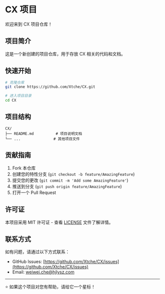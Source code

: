 # CX 项目

欢迎来到 CX 项目仓库！

## 项目简介

这是一个新创建的项目仓库，用于存放 CX 相关的代码和文档。

## 快速开始

```bash
# 克隆仓库
git clone https://github.com/Xtche/CX.git

# 进入项目目录
cd CX
```

## 项目结构

```
CX/
├── README.md          # 项目说明文档
└── ...               # 其他项目文件
```

## 贡献指南

1. Fork 本仓库
2. 创建您的特性分支 (`git checkout -b feature/AmazingFeature`)
3. 提交您的更改 (`git commit -m 'Add some AmazingFeature'`)
4. 推送到分支 (`git push origin feature/AmazingFeature`)
5. 打开一个 Pull Request

## 许可证

本项目采用 MIT 许可证 - 查看 [LICENSE](LICENSE) 文件了解详情。

## 联系方式

如有问题，请通过以下方式联系：

- GitHub Issues: [https://github.com/Xtche/CX/issues](https://github.com/Xtche/CX/issues)
- Email: weiwei.che@hjlysz.com

---

⭐ 如果这个项目对您有帮助，请给它一个星标！